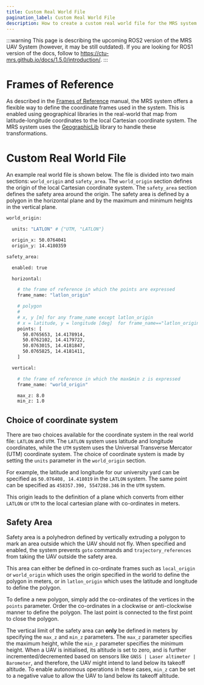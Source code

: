 ```yaml
---
title: Custom Real World File
pagination_label: Custom Real World File
description: How to create a custom real world file for the MRS system to fly in a new location
---
```


:::warning
This page is describing the upcoming ROS2 version of the MRS UAV System (however, it may be still outdated). If you are looking for ROS1 version of the docs, follow to https://ctu-mrs.github.io/docs/1.5.0/introduction/.
:::

# Frames of Reference

As described in the [Frames of Reference](./20-frames_of_reference.md) manual, the MRS system offers a flexible way to define the coordinate frames used in the system. This is enabled using geographical libraries in the real-world that map from latitude-longitude coordinates to the local Cartesian coordinate system. The MRS system uses the [GeographicLib](https://geographiclib.sourceforge.io/) library to handle these transformations.

# Custom Real World File

An example real world file is shown below. The file is divided into two main sections: `world_origin` and `safety_area`. The `world_origin` section defines the origin of the local Cartesian coordinate system. The `safety_area` section defines the safety area around the origin. The safety area is defined by a polygon in the horizontal plane and by the maximum and minimum heights in the vertical plane.


```bash
world_origin:

  units: "LATLON" # {"UTM, "LATLON"}

  origin_x: 50.0764041
  origin_y: 14.4180359

safety_area:

  enabled: true

  horizontal:

    # the frame of reference in which the points are expressed
    frame_name: "latlon_origin"

    # polygon
    #
    # x, y [m] for any frame_name except latlon_origin
    # x = latitude, y = longitude [deg]  for frame_name=="latlon_origin"
    points: [
      50.0765653, 14.4178914,
      50.0762102, 14.4179722,
      50.0763015, 14.4181847,
      50.0765825, 14.4181411,
    ]

  vertical:

    # the frame of reference in which the max&min z is expressed
    frame_name: "world_origin"

    max_z: 8.0
    min_z: 1.0
```

## Choice of coordinate system

There are two choices available for the coordinate system in the real world file: `LATLON` and `UTM`. The `LATLON` system uses latitude and longitude coordinates, while the `UTM` system uses the Universal Transverse Mercator (UTM) coordinate system. The choice of coordinate system is made by setting the `units` parameter in the `world_origin` section.

For example, the latitude and longitude for our university yard can be specified as ```50.076408, 14.418019``` in the `LATLON` system. The same point can be specified as ```458357.390, 5547288.346``` in the `UTM` system.

This origin leads to the definition of a plane which converts from either `LATLON` or `UTM` to the local cartesian plane with co-ordinates in meters.


## Safety Area

Safety area is a polyhedron defined by vertically extruding a polygon to mark an area outside which the UAV should not fly. When specified and enabled, the system prevents ```goto``` commands and ```trajectory_references``` from taking the UAV outside the safety area. 

This area can either be defined in co-ordinate frames such as `local_origin` or `world_origin` which uses the origin specified in the world to define the polygon in meters, or in ```latlon_origin``` which uses the latitude and longitude to define the polygon.

To define a new polygon, simply add the co-ordinates of the vertices in the `points` parameter. Order the co-ordinates in a clockwise or anti-clockwise manner to define the polygon. The last point is connected to the first point to close the polygon.

The vertical limit of the safety area can **only** be defined in meters by specifying the `max_z` and `min_z` parameters. The `max_z` parameter specifies the maximum height, while the `min_z` parameter specifies the minimum height. When a UAV is initialised, its altitude is set to zero, and is further incremented/decremented based on sensors like `GNSS | Laser altimeter | Barometer`, and therefore, the UAV might intend to land below its takeoff altitude. To enable autonomous operations in these cases, `min_z` can be set to a negative value to allow the UAV to land below its takeoff altitude.

